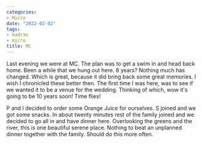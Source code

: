 ```yaml
---
categories:
- Micro
date: "2022-02-02"
tags:
- madras
- micro
title: MC
---
```


Last evening we were at MC. The plan was to get a swim in and head back home. Been a while that we hung out here. 8 years? Nothing much has changed. Which is great, because it did bring back some great memories. I wish I chronicled these better then. The first time I was here, was to see if we wanted it to be a venue for the wedding. Thinking of which, wow it's going to be 10 years soon! Time flies!

P and I decided to order some Orange Juice for ourselves. S joined and we got some snacks. In about twenty minutes rest of the family joined and we decided to go all in and have dinner here. Overlooking the greens and the river, this is one beautiful serene place. Nothing to beat an unplanned dinner together with the family. Should do this more often.
